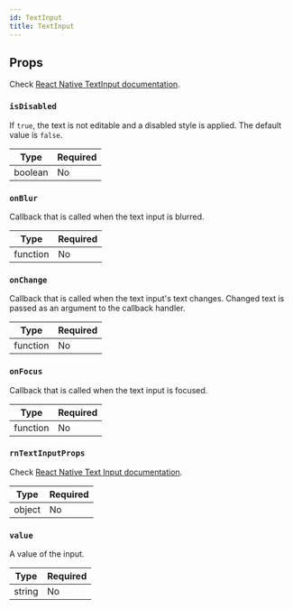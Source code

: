 ```yaml
---
id: TextInput
title: TextInput
---
```


## Props

Check [React Native TextInput documentation](https://reactnative.dev/docs/textinput#props).

### `isDisabled`

If `true`, the text is not editable and a disabled style is applied. The default value is `false`.

| Type    | Required |
| --------| -------- |
| boolean | No       |

### `onBlur`

Callback that is called when the text input is blurred.

| Type     | Required |
| ---------| -------- |
| function | No       |

### `onChange`

Callback that is called when the text input's text changes. Changed text is passed as an argument to the callback handler.

| Type     | Required |
| ---------| -------- |
| function | No       |

### `onFocus`

Callback that is called when the text input is focused.

| Type     | Required |
| ---------| -------- |
| function | No       |

### `rnTextInputProps`

Check [React Native Text Input documentation](https://reactnative.dev/docs/textinput#props).

| Type   | Required |
| -------| -------- |
| object | No       |

### `value`

A value of the input.

| Type   | Required |
| -------| -------- |
| string | No       |
